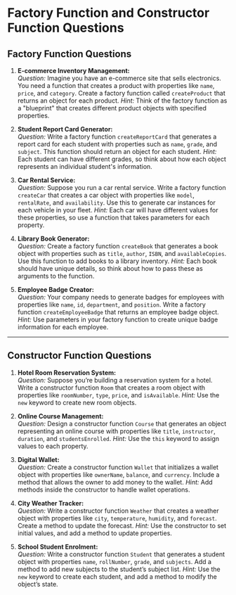 
# Factory Function and Constructor Function Questions

## Factory Function Questions

1. **E-commerce Inventory Management:**  
   *Question:* Imagine you have an e-commerce site that sells electronics. You need a function that creates a product with properties like `name`, `price`, and `category`. Create a factory function called `createProduct` that returns an object for each product.
   *Hint:* Think of the factory function as a "blueprint" that creates different product objects with specified properties.

2. **Student Report Card Generator:**  
   *Question:* Write a factory function `createReportCard` that generates a report card for each student with properties such as `name`, `grade`, and `subject`. This function should return an object for each student.
   *Hint:* Each student can have different grades, so think about how each object represents an individual student's information.

3. **Car Rental Service:**  
   *Question:* Suppose you run a car rental service. Write a factory function `createCar` that creates a car object with properties like `model`, `rentalRate`, and `availability`. Use this to generate car instances for each vehicle in your fleet.
   *Hint:* Each car will have different values for these properties, so use a function that takes parameters for each property.

4. **Library Book Generator:**  
   *Question:* Create a factory function `createBook` that generates a book object with properties such as `title`, `author`, `ISBN`, and `availableCopies`. Use this function to add books to a library inventory.
   *Hint:* Each book should have unique details, so think about how to pass these as arguments to the function.

5. **Employee Badge Creator:**  
   *Question:* Your company needs to generate badges for employees with properties like `name`, `id`, `department`, and `position`. Write a factory function `createEmployeeBadge` that returns an employee badge object.
   *Hint:* Use parameters in your factory function to create unique badge information for each employee.

---

## Constructor Function Questions

1. **Hotel Room Reservation System:**  
   *Question:* Suppose you’re building a reservation system for a hotel. Write a constructor function `Room` that creates a room object with properties like `roomNumber`, `type`, `price`, and `isAvailable`. 
   *Hint:* Use the `new` keyword to create new room objects.

2. **Online Course Management:**  
   *Question:* Design a constructor function `Course` that generates an object representing an online course with properties like `title`, `instructor`, `duration`, and `studentsEnrolled`.
   *Hint:* Use the `this` keyword to assign values to each property.

3. **Digital Wallet:**  
   *Question:* Create a constructor function `Wallet` that initializes a wallet object with properties like `ownerName`, `balance`, and `currency`. Include a method that allows the owner to add money to the wallet.
   *Hint:* Add methods inside the constructor to handle wallet operations.

4. **City Weather Tracker:**  
   *Question:* Write a constructor function `Weather` that creates a weather object with properties like `city`, `temperature`, `humidity`, and `forecast`. Create a method to update the forecast.
   *Hint:* Use the constructor to set initial values, and add a method to update properties.

5. **School Student Enrolment:**  
   *Question:* Write a constructor function `Student` that generates a student object with properties `name`, `rollNumber`, `grade`, and `subjects`. Add a method to add new subjects to the student’s subject list.
   *Hint:* Use the `new` keyword to create each student, and add a method to modify the object’s state.
